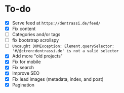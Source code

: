 # To-do

* [x] Serve feed at `https://dentrassi.de/feed/`
* [x] Fix content
* [ ] Categories and/or tags
* [ ] fix bootstrap scrollspy
* [ ] `Uncaught DOMException: Element.querySelector: '#/@ctron:dentrassi.de' is not a valid selector`
* [x] Add more "old projects"
* [x] Fix for mobile
* [x] Fix search 
* [x] Improve SEO
* [x] Fix lead images (metadata, index, and post)
* [x] Pagination
